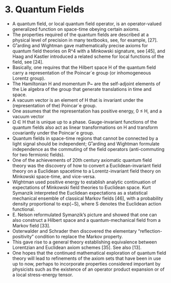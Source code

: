 # 3. Quantum Fields

- A quantum field, or local quantum field operator, is an operator-valued generalized function on space-time obeying certain axioms.
- The properties required of the quantum fields are described at a physical level of precision in many textbooks, see, for example, [27].
- G˚arding and Wightman gave mathematically precise axioms for quantum field theories on R^4 with a Minkowski signature, see [45], and Haag and Kastler introduced a related scheme for local functions of the field, see [24].
- Basically, one requires that the Hilbert space H of the quantum field carry a representation of the Poincar´e group (or inhomogeneous Lorentz group).
- The Hamiltonian H and momentum P~ are the self-adjoint elements of the Lie algebra of the group that generate translations in time and space.
- A vacuum vector is an element of H that is invariant under the (representation of the) Poincar´e group.
- One assumes that the representation has positive energy, 0 ≤ H, and a vacuum vector
- Ω ∈ H that is unique up to a phase. Gauge-invariant functions of the quantum fields also act as linear transformations on H and transform covariantly under the Poincar´e group.
- Quantum fields in space-time regions that cannot be connected by a light signal should be independent; G˚arding and Wightman formulate independence as the commuting of the field operators (anti-commuting for two fermionic fields).
- One of the achievements of 20th century axiomatic quantum field theory was the discovery of how to convert a Euclidean-invariant field theory on a Euclidean spacetime to a Lorentz-invariant field theory on Minkowski space-time, and vice-versa.
- Wightman used positive energy to establish analytic continuation of expectations of Minkowski field theories to Euclidean space. Kurt Symanzik interpreted the Euclidean expectations as a statistical mechanical ensemble of classical Markov fields [46], with a probability density proportional to exp(−S), where S denotes the Euclidean action functional.
- E. Nelson reformulated Symanzik’s picture and showed that one can also construct a Hilbert space and a quantum-mechanical field from a Markov field [33].
- Osterwalder and Schrader then discovered the elementary “reflection-positivity” condition to replace the Markov property.
- This gave rise to a general theory establishing equivalence between Lorentzian and Euclidean axiom schemes [35]. See also [13].
- One hopes that the continued mathematical exploration of quantum field theory will lead to refinements of the axiom sets that have been in use up to now, perhaps to incorporate properties considered important by physicists such as the existence of an operator product expansion or of a local stress-energy tensor.
